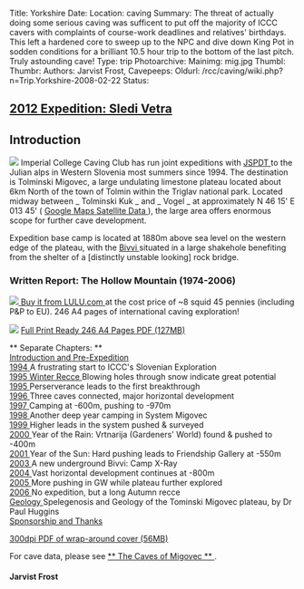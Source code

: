 Title: Yorkshire
Date: 
Location: caving
Summary: The threat of actually doing some serious caving was sufficent to put off the majority of ICCC cavers with complaints of course-work deadlines and relatives' birthdays. This left a hardened core to sweep up to the NPC and dive down King Pot in sodden conditions for a brilliant 10.5 hour trip to the bottom of the last pitch. Truly astounding cave!
Type: trip
Photoarchive:
Mainimg: mig.jpg
Thumbl: 
Thumbr: 
Authors: Jarvist Frost, 
Cavepeeps:
Oldurl: /rcc/caving/wiki.php?n=Trip.Yorkshire-2008-02-22
Status:

##  [ 2012 Expedition: Sledi Vetra ](/caving/slovenia/slov2012/)

## 

##  Introduction 

![](mig.jpg) Imperial College Caving Club has run joint expeditions with [ JSPDT ](http://www.pdtolmin.si) to the Julian alps in Western Slovenia most summers since 1994. The destination is Tolminski Migovec, a large undulating limestone plateau located about 6km North of the town of Tolmin within the Triglav national park. Located midway between _ Tolminski Kuk _ and _ Vogel _ at approximately N 46 15' E 013 45' ( [ Google Maps Satellite Data ](http://maps.google.com/maps?f=q&hl=en&q=46.25+13.75&ll=46.249971,13.74999&spn=0.028252,0.086517&t=k&om=1) ), the large area offers enormous scope for further cave development. 

Expedition base camp is located at 1880m above sea level on the western edge of the plateau, with the [ Bivvi ](/caving/photo_archive/slovenia/1996/bivi%20in%20the%20summer%201996%20by%20mark%20evans.html) situated in a large shakehole benefiting from the shelter of a [distinctly unstable looking] rock bridge. 

  
  
  
  


###  Written Report: The Hollow Mountain (1974-2006) 

[ ![](hollow_mountain.jpg) Buy it from LULU.com ](http://www.lulu.com/content/909368) at the cost price of ~8 squid 45 pennies (including P&amp;P to EU). 246 A4 pages of international caving exploration! 

![](/caving/barebum_black.jpg) [ Full Print Ready 246 A4 Pages PDF (127MB) ](/caving/slovenia/hollowmountain/hollow_mountain_final_full_246pages.pdf)   
  
** Separate Chapters: **   
[ Introduction and Pre-Expedition ](/caving/slovenia/hollowmountain/1993_pre.pdf)   
[ 1994 ](/caving/slovenia/hollowmountain/1994.pdf) A frustrating start to ICCC's Slovenian Exploration   
[ 1995 Winter Recce ](/caving/slovenia/hollowmountain/1994_wintrec.pdf) Blowing holes through snow indicate great potential   
[ 1995 ](/caving/slovenia/hollowmountain/1995.pdf) Perserverance leads to the first breakthrough   
[ 1996 ](/caving/slovenia/hollowmountain/1996.pdf) Three caves connected, major horizontal development   
[ 1997 ](/caving/slovenia/hollowmountain/1997.pdf) Camping at -600m, pushing to -970m   
[ 1998 ](/caving/slovenia/hollowmountain/1998.pdf) Another deep year camping in System Migovec   
[ 1999 ](/caving/slovenia/hollowmountain/1999.pdf) Higher leads in the system pushed &amp; surveyed   
[ 2000 ](/caving/slovenia/hollowmountain/2000.pdf) Year of the Rain: Vrtnarija (Gardeners' World) found &amp; pushed to -400m   
[ 2001 ](/caving/slovenia/hollowmountain/2001.pdf) Year of the Sun: Hard pushing leads to Friendship Gallery at -550m   
[ 2003 ](/caving/slovenia/hollowmountain/2003.pdf) A new underground Bivvi: Camp X-Ray   
[ 2004 ](/caving/slovenia/hollowmountain/2004.pdf) Vast horizontal development continues at -800m   
[ 2005 ](/caving/slovenia/hollowmountain/2005.pdf) More pushing in GW while plateau further explored   
[ 2006 ](/caving/slovenia/hollowmountain/2006.pdf) No expedition, but a long Autumn recce   
[ Geology ](/caving/slovenia/hollowmountain/2007_geo.pdf) Spelegenosis and Geology of the Tominski Migovec plateau, by Dr Paul Huggins   
[ Sponsorship and Thanks ](/caving/slovenia/hollowmountain/2050_conclusion.pdf)   
  
[ 300dpi PDF of wrap-around cover (56MB) ](/caving/slovenia/hollowmountain/dec07-BOTH_COVERS_LULU_300DPI.pdf)

For cave data, please see [ ** The Caves of Migovec ** ](/caving/slovenia/report/caves.php) . 

####  Jarvist Frost 

